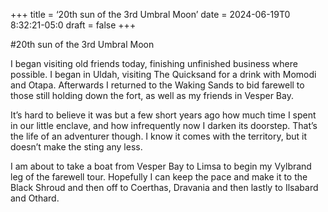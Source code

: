 +++
title = ‘20th sun of the 3rd Umbral Moon’
date =
2024-06-19T0
8:32:21-05:0
draft = false
+++

#20th sun of the 3rd Umbral Moon

I began visiting old friends today, finishing unfinished business where possible. I began in Uldah, visiting The Quicksand for a drink with Momodi and Otapa. Afterwards I returned to the Waking Sands to bid farewell to those still holding down the fort, as well as my friends in Vesper Bay. 

It’s hard to believe it was but a few short years ago how much time I spent in our little enclave, and how infrequently now I darken its doorstep. That’s the life of an adventurer though. I know it comes with the territory, but it doesn’t make the sting any less.

I am about to take a boat from Vesper Bay to Limsa to begin my Vylbrand leg of the farewell tour. Hopefully I can keep the pace and make it to the Black Shroud and then off to Coerthas, Dravania and then lastly to Ilsabard and Othard.
